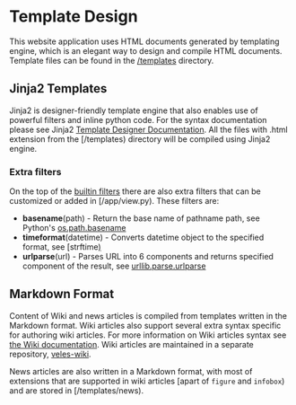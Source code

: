 # Template Design
This website application uses HTML documents generated by templating engine,
which is an elegant way to design and compile HTML documents. Template files
can be found in the [/templates](/templates) directory.

## Jinja2 Templates
Jinja2 is designer-friendly template engine that also enables use of
powerful filters and inline python code. For the syntax documentation please see 
Jinja2 [Template Designer Documentation](https://jinja.palletsprojects.com/en/2.11.x/templates/).
All the files with .html extension from the [/templates) directory will
be compiled using Jinja2 engine.

### Extra filters
On the top of the [builtin filters](https://jinja.palletsprojects.com/en/2.11.x/templates/#builtin-filters)
there are also extra filters that can be customized or added in [/app/view.py). These filters are:

- **basename**(path) - Return the base name of pathname path, see Python's 
  [os.path.basename](https://docs.python.org/2/library/os.path.html#os.path.basename)
- **timeformat**(datetime) - Converts datetime object to the specified format, see 
  [strftime[)](https://docs.python.org/2/library/datetime.html#strftime-strptime-behavior)
- **urlparse**(url) - Parses URL into 6 components and returns specified component of the result,
  see [urllib.parse.urlparse](https://docs.python.org/3/library/urllib.parse.html#urllib.parse.urlparse)

## Markdown Format
Content of Wiki and news articles is compiled from templates written in
the Markdown format. Wiki articles also support several extra syntax
specific for authoring wiki articles. For more information on Wiki articles
syntax see [the Wiki documentation](https://github.com/velescore/veles-wiki/tree/master/docs).
Wiki articles are maintained in a separate repository, [veles-wiki](https://github.com/velescore/veles-wiki).

News articles are also written in a Markdown format, with most of extensions
that are supported in wiki articles [apart of `figure` and `infobox`) and are
stored in [/templates/news).
